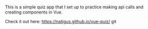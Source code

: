 This is a simple quiz app that I set up to practice making api calls and creating components in Vue. 

Check it out here: https://natjgus.github.io/vue-quiz/
git